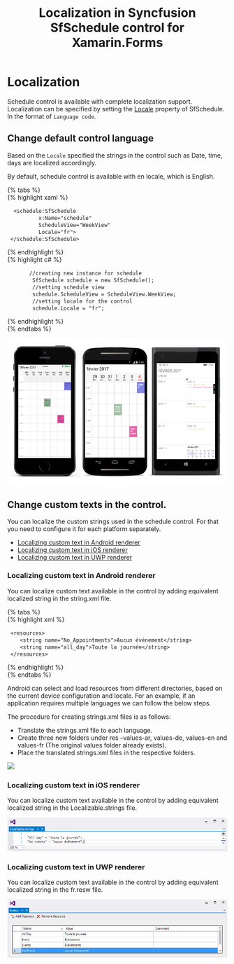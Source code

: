 ﻿---
title: Localization in Syncfusion SfSchedule control for Xamarin.Forms
description: Learn how to Localize the SfSchedule control
platform: xamarin
control: SfSchedule
documentation: ug
---

# Localization 

Schedule control is available with complete localization support. Localization can be specified by setting the [Locale](https://help.syncfusion.com/cr/cref_files/xamarin/sfschedule/Syncfusion.SfSchedule.XForms~Syncfusion.SfSchedule.XForms.SfSchedule~Locale.html) property of SfSchedule. In the format of `Language code`.

## Change default control language

Based on the `Locale` specified the strings in the control such as Date, time, days are localized accordingly.

By default, schedule control is available with en locale, which is English.

{% tabs %}   
{% highlight xaml %} 

     
      <schedule:SfSchedule
              x:Name="schedule" 
              ScheduleView="WeekView"
              Locale="fr">
     </schedule:SfSchedule>


{% endhighlight %}   
{% highlight c# %}   
    
           //creating new instance for schedule
            SfSchedule schedule = new SfSchedule();
            //setting schedule view 
            schedule.ScheduleView = ScheduleView.WeekView;
            //setting locale for the control 
            schedule.Locale = "fr";  
      
{% endhighlight %}   
{% endtabs %}   

![](Localization_images/Localization.png)   

## Change custom texts in the control.

You can localize the custom strings used in the schedule control. For that you need to configure it for each platform separately.

* [Localizing custom text in Android renderer](localizing-custom-text-in-android-renderer)
* [Localizing custom text in iOS renderer](localizing-custom-text-in-iOS-renderer)
* [Localizing custom text in UWP renderer](localizing-custom-text-in-UWP-renderer)

### Localizing custom text in Android renderer

You can localize custom text available in the control by adding equivalent localized string in the string.xml file.

{% tabs %}   
{% highlight xml %} 
       
     <resources>
    	<string name="No_Appointments">Aucun événement</string>
     	<string name="all_day">Toute la journée</string>
     </resources>
{% endhighlight %}   
{% endtabs %} 

Android can select and load resources from different directories, based on the current device configuration and locale. For an example, if an application requires multiple languages we can follow the below steps.

The procedure for creating strings.xml files is as follows:

* Translate the strings.xml file to each language.
* Create three new folders under res –values-ar, values-de, values-en and values-fr (The original values folder already exists).
* Place the translated strings.xml files in the respective folders.
 
![](Localization_images/localization_img2.png)  

### Localizing custom text in iOS renderer

You can localize custom text available in the control by adding equivalent localized string in the Localizable.strings file.

![](Localization_images/Localization_IOS.png) 
 
### Localizing custom text in UWP renderer
You can localize custom text available in the control by adding equivalent localized string in the fr.resw file.

![](Localization_images/Localization_XFUWP.png) 
 
